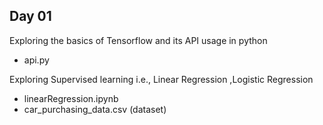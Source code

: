 ## Day 01

Exploring the basics of Tensorflow and its API usage in python
* api.py

Exploring Supervised learning
i.e., Linear Regression ,Logistic Regression
* linearRegression.ipynb
* car_purchasing_data.csv (dataset)
